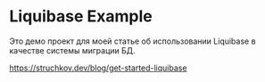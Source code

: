# Liquibase Example

Это демо проект для моей статье об использовании Liquibase в качестве системы миграции БД.

https://struchkov.dev/blog/get-started-liquibase